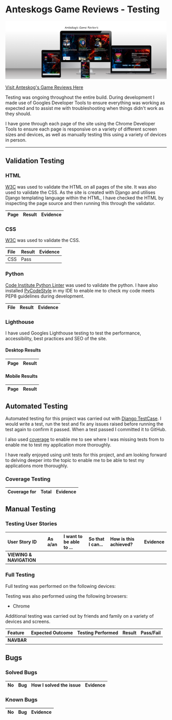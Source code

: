 # Anteskogs Game Reviews - Testing

![Anteskog's Game Reviews](media\media\images\mock-up1.png)




[Visit Anteskog's Game Reviews Here](https://anteskogs-game-reviews-c55343667d70.herokuapp.com/)

Testing was ongoing throughout the entire build. During development I made use of Googles Developer Tools to ensure everything was working as expected and to assist me with troubleshooting when things didn't work as they should.

I have gone through each page of the site using the Chrome Developer Tools to ensure each page is responsive on a variety of different screen sizes and devices, as well as manually testing this using a variety of devices in person.

---

## Validation Testing

### HTML

[W3C](https://validator.w3.org/) was used to validate the HTML on all pages of the site. It was also used to validate the CSS. As the site is created with Django and utilises Django templating language within the HTML, I have checked the HTML by inspecting the page source and then running this through the validator.

| Page | Result | Evidence |
| :--- | :--- | :---: |


### CSS

[W3C](https://validator.w3.org/) was used to validate the CSS.

| File | Result | Evidence |
| :--- | :--- | :---: |
| CSS | Pass | 



### Python

[Code Institute Python Linter](https://pep8ci.herokuapp.com/) was used to validate the python. I have also installed [PyCodeStyle](https://pycodestyle.pycqa.org/en/latest/intro.html#configuration) in my IDE to enable me to check my code meets PEP8 guidelines during development.

| File | Result | Evidence |
| :--- | :--- | :---: |


### Lighthouse

I have used Googles Lighthouse testing to test the performance, accessibility, best practices and SEO of the site.

#### Desktop Results

| Page | Result |
| :--- | :--- |


#### Mobile Results

| Page | Result |
| :--- | :--- |




## Automated Testing

Automated testing for this project was carried out with [Django TestCase](https://docs.djangoproject.com/en/4.1/topics/testing/overview/). I would write a test, run the test and fix any issues raised before running the test again to confirm it passed. When a test passed I committed it to GitHub.

I also used [coverage](https://pypi.org/project/coverage/) to enable me to see where I was missing tests from to enable me to test my application more thoroughly.

I have really enjoyed using unit tests for this project, and am looking forward to delving deeper into the topic to enable me to be able to test my applications more thoroughly.

### Coverage Testing

| Coverage for | Total | Evidence |
| :---| :--- | :--- |

## Manual Testing

### Testing User Stories

| User Story ID | As a/an | I want to be able to ... | So that I can... | How is this achieved? | Evidence |
| :--- | :--- | :--- | :---| :--- | :---: |
| **VIEWING & NAVIGATION** |


### Full Testing

Full testing was performed on the following devices:


Testing was also performed using the following browsers:

* Chrome

Additional testing was carried out by friends and family on a variety of devices and screens.

| Feature | Expected Outcome | Testing Performed | Result | Pass/Fail |
| :--- | :--- | :--- | :--- | :--- |
| **NAVBAR** |


## Bugs

### Solved Bugs

| No | Bug | How I solved the issue | Evidence |
|:--- | :--- | :--- | :---: |


### Known Bugs

| No | Bug | Evidence |
|:--- | :--- | :---: |